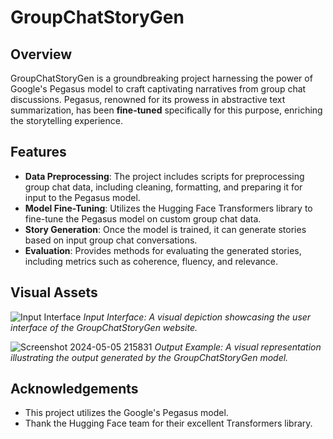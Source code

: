 # GroupChatStoryGen

## Overview
GroupChatStoryGen is a groundbreaking project harnessing the power of Google's Pegasus model to craft captivating narratives from group chat discussions. Pegasus, renowned for its prowess in abstractive text summarization, has been **fine-tuned** specifically for this purpose, enriching the storytelling experience. 

## Features
- **Data Preprocessing**: The project includes scripts for preprocessing group chat data, including cleaning, formatting, and preparing it for input to the Pegasus model.
- **Model Fine-Tuning**: Utilizes the Hugging Face Transformers library to fine-tune the Pegasus model on custom group chat data.
- **Story Generation**: Once the model is trained, it can generate stories based on input group chat conversations.
- **Evaluation**: Provides methods for evaluating the generated stories, including metrics such as coherence, fluency, and relevance.

  
## Visual Assets
![Input Interface](https://github.com/Aakash2003jain/GroupChatStoryGeneration/assets/102961260/b5b9eb7c-5eed-43f5-83ff-45101bf8ad2c)
*Input Interface: A visual depiction showcasing the user interface of the GroupChatStoryGen website.*

![Screenshot 2024-05-05 215831](https://github.com/Aakash2003jain/GroupChatStoryGeneration/assets/102961260/dbadaa15-441b-4a60-b458-42b98be3a60f)
*Output Example: A visual representation illustrating the output generated by the GroupChatStoryGen model.*


## Acknowledgements
- This project utilizes the Google's Pegasus model.
- Thank the Hugging Face team for their excellent Transformers library.



